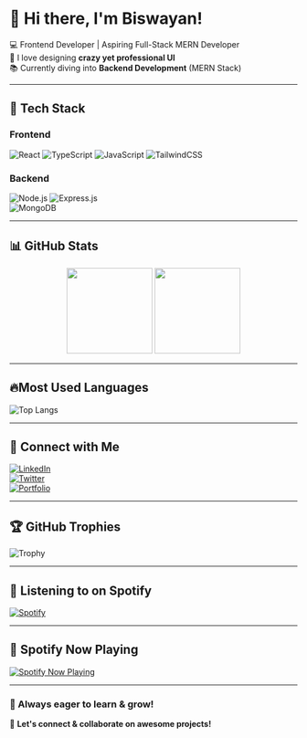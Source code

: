# 👋 Hi there, I'm Biswayan!  

💻 Frontend Developer | Aspiring Full-Stack MERN Developer  
🎨 I love designing **crazy yet professional UI**  
📚 Currently diving into **Backend Development** (MERN Stack)  

---

## 🚀 Tech Stack  
### **Frontend**  
![React](https://img.shields.io/badge/-React-61DAFB?logo=react&logoColor=white&style=for-the-badge)
![TypeScript](https://img.shields.io/badge/-TypeScript-3178C6?logo=typescript&logoColor=white&style=for-the-badge)
![JavaScript](https://img.shields.io/badge/-JavaScript-F7DF1E?logo=javascript&logoColor=black&style=for-the-badge)
![TailwindCSS](https://img.shields.io/badge/-TailwindCSS-06B6D4?logo=tailwindcss&logoColor=white&style=for-the-badge)  

### **Backend**  
![Node.js](https://img.shields.io/badge/-Node.js-339933?logo=node.js&logoColor=white&style=for-the-badge)
![Express.js](https://img.shields.io/badge/-Express.js-000000?logo=express&logoColor=white&style=for-the-badge)  
![MongoDB](https://img.shields.io/badge/-MongoDB-47A248?logo=mongodb&logoColor=white&style=for-the-badge)

---

## 📊 GitHub Stats  
<div align="center">
  <img src="https://github-readme-stats.vercel.app/api?username=Biswayan2006&show_icons=true&theme=radical" height="150px"/>
  <img src="https://github-readme-streak-stats.herokuapp.com/?user=Biswayan2006&theme=radical" height="150px"/>
</div>

---

## 🔥Most Used Languages
![Top Langs](https://github-readme-stats.vercel.app/api/top-langs/?username=Biswayan2006&layout=compact&theme=radical)

---

## 🔗 Connect with Me  
[![LinkedIn](https://img.shields.io/badge/-LinkedIn-0077B5?logo=linkedin&logoColor=white&style=for-the-badge)](https://www.linkedin.com/in/biswayan-mazumder-2512b1301/)  
[![Twitter](https://img.shields.io/badge/-Twitter-1DA1F2?logo=twitter&logoColor=white&style=for-the-badge)](https://x.com/BiswayanMazumd1)  
[![Portfolio](https://img.shields.io/badge/-Portfolio-FF5722?logo=Google-Chrome&logoColor=white&style=for-the-badge)](https://yourwebsite.com)  

---

## 🏆 GitHub Trophies  
![Trophy](https://github-profile-trophy.vercel.app/?username=Biswayan2006&theme=radical&no-frame=true&column=4)

---
## 🔗 Listening to on Spotify

[![Spotify](https://img.shields.io/badge/Spotify-1DB954?style=for-the-badge&logo=spotify&logoColor=white)](https://open.spotify.com/user/a6d4748npsnjvajemlklqwp01)

---

## 🎵 Spotify Now Playing
[![Spotify Now Playing](https://novatorem.vercel.app/api/spotify)](https://open.spotify.com/user/a6d4748npsnjvajemlklqwp01)

---

### 🚀 Always eager to learn & grow!  
💬 **Let's connect & collaborate on awesome projects!**  
